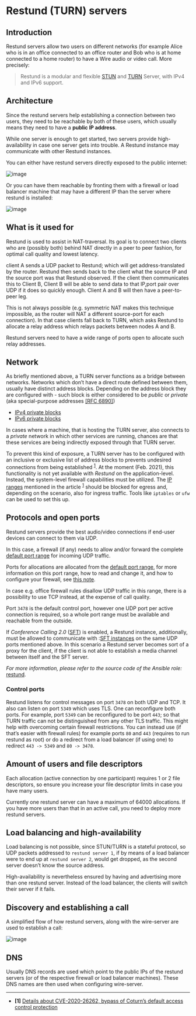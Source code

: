 <a id="understand-restund"></a>

# Restund (TURN) servers

## Introduction

Restund servers allow two users on different networks (for
example Alice who is in an office connected to an office router and Bob
who is at home connected to a home router) to have a Wire audio or video
call. More precisely:

> Restund is a modular and flexible
> [STUN](https://en.wikipedia.org/wiki/STUN) and
> [TURN](https://en.wikipedia.org/wiki/Traversal_Using_Relays_around_NAT)
> Server, with IPv4 and IPv6 support.

<a id="architecture-restund"></a>

## Architecture

Since the restund servers help establishing a connection between two
users, they need to be reachable by both of these users, which usually
means they need to have a **public IP address**.

While one server is enough to get started, two servers provide
high-availability in case one server gets into trouble. A
Restund instance may communicate with other Restund instances.

You can either have restund servers directly exposed to the public
internet:

![image](understand/img/architecture-restund.png)

Or you can have them reachable by fronting them with a firewall or load
balancer machine that may have a different IP than the server where
restund is installed:

![image](understand/img/architecture-restund-lb.png)

## What is it used for

Restund is used to assist in NAT-traversal. Its goal is to connect two clients
who are (possibly both) behind NAT directly in a peer to peer fashion, for
optimal call quality and lowest latency.

client A sends a UDP packet to Restund; which will get address-translated by
the router. Restund then sends back to the client what the source IP and the
source port was that Restund observed. If the client then communicates this to
Client B, Client B will be able to send data to that IP,port pair over UDP if
it does so quickly enough.  Client A and B will then have a peer-to-peer leg.

This is not always possible (e.g. symmetric NAT makes this technique
impossible, as the router will NAT a different source-port for each
connection). In that case clients fall back to TURN, which asks Restund to
allocate a relay address which relays packets between nodes A and B.

Restund servers need to have a wide range of ports open to allocate such relay
addresses.

## Network

As briefly mentioned above, a TURN server functions as a bridge between
networks. Networks which don’t have a direct route defined between them,
usually have distinct address blocks. Depending on the address block they
are configured with - such block is either considered to be *public* or *private*
(aka special-purpose addresses [[RFC 6890]](https://tools.ietf.org/html/rfc6890))

- [IPv4 private blocks](https://www.iana.org/assignments/iana-ipv4-special-registry/iana-ipv4-special-registry.xhtml)
- [IPv6 private blocks](https://www.iana.org/assignments/iana-ipv6-special-registry/iana-ipv6-special-registry.xhtml)

In cases where a machine, that is hosting the TURN server, also connects
to a *private* network in which other services are running, chances are
that these services are being indirectly exposed through that TURN server.

To prevent this kind of exposure, a TURN server has to be configured with an inclusive
or exclusive list of address blocks to prevents undesired connections from being
established <sup>[1](#footnote-1)</sup>. At the moment (Feb. 2021), this functionality is not yet available
with *Restund* on the application-level. Instead, the system-level firewall capabilities
must be utilized. The [IP ranges](https://www.rtcsec.com/post/2021/01/details-about-cve-2020-26262-bypass-of-coturns-default-access-control-protection/#further-concerns-what-else)
mentioned in the article <sup>[1](#footnote-1)</sup> should be blocked for egress and, depending on the scenario,
also for ingress traffic. Tools like `iptables` or `ufw` can be used to set this up.

<a id="understand-restund-protocal-and-ports"></a>

## Protocols and open ports

Restund servers provide the best audio/video connections if end-user devices
can connect to them via UDP.

In this case, a firewall (if any) needs to allow and/or forward the complete [default port range](notes/port-ranges.md#port-ranges) for incoming UDP traffic.

Ports for allocations are allocated from the [default port range](notes/port-ranges.md#port-ranges), for more information on this port range, how to read and change it, and how to configure your firewall, see [this note](notes/port-ranges.md#port-ranges).

In case e.g. office firewall rules disallow UDP traffic in this range, there is a possibility to use TCP instead, at the expense of call quality.

Port `3478` is the default control port,
however one UDP port per active connection is required, so a whole port
range must be available and reachable from the outside.

If *Conference Calling 2.0* ([SFT](sft.md#understand-sft)) is enabled, a Restund instance,
additionally, must be allowed to communicate with :[SFT instances](../how-to/install/sft.md#install-sft-firewall-rules)
on the same UDP ports mentioned above. In this scenario a Restund server becomes sort
of a proxy for the client, if the client is not able to establish a media channel between
itself and the SFT server.

*For more information, please refer to the source code of the Ansible role:* [restund](https://github.com/wireapp/ansible-restund/blob/master/tasks/firewall.yml).

### Control ports

Restund listens for control messages on port `3478` on both UDP and TCP. It
also can listen on port `5349` which uses TLS. One can reconfigure both ports.
For example, port `5349` can be reconfigured to be port `443`; so that TURN
traffic can not be distinguished from any other TLS traffic. This might help
with overcoming certain firewall restrictions. You can instead use (if that’s
easier with firewall rules) for example ports `80` and `443` (requires to
run restund as root) or do a redirect from a load balancer (if using one) to
redirect `443 -> 5349` and `80 -> 3478`.

## Amount of users and file descriptors

Each allocation (active connection by one participant) requires 1 or 2
file descriptors, so ensure you increase your file descriptor limits in
case you have many users.

Currently one restund server can have a maximum of 64000 allocations. If
you have more users than that in an active call, you need to deploy more
restund servers.

## Load balancing and high-availability

Load balancing is not possible, since STUN/TURN is a stateful protocol,
so UDP packets addressed to `restund server 1`, if by means of a load
balancer were to end up at `restund server 2`, would get dropped, as
the second server doesn’t know the source address.

High-availability is nevertheless ensured by having and advertising more
than one restund server.  Instead of the load balancer, the clients will
switch their server if it fails.

## Discovery and establishing a call

A simplified flow of how restund servers, along with the wire-server are
used to establish a call:

![image](understand/img/flow-restund.png)

## DNS

Usually DNS records are used which point to the public IPs of the
restund servers (or of the respective firewall or load balancer
machines). These DNS names are then used when configuring wire-server.

---
* <a id='footnote-1'>**[1]**</a> [Details about CVE-2020-26262, bypass of Coturn’s default access control protection](https://www.rtcsec.com/post/2021/01/details-about-cve-2020-26262-bypass-of-coturns-default-access-control-protection/)
